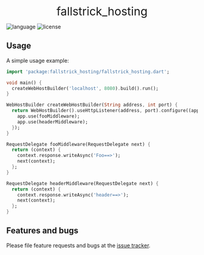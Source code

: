  <center style="font-size:30px;">fallstrick_hosting</center>


![language](https://woolson.gitee.io/npmer-badge/ilcr-none-none-dart-ffffff-555555-%3E=2.7.0%20%3C3.0.0-ffffff-007ec6-r-t-t.svg)
![license](https://img.shields.io/github/license/Fallstrick/hosting)




## Usage

A simple usage example:

```dart
import 'package:fallstrick_hosting/fallstrick_hosting.dart';

void main() {
  createWebHostBuilder('localhost', 8080).build().run();
}

WebHostBuilder createWebHostBuilder(String address, int port) {
  return WebHostBuilder().useHttpListener(address, port).configure((app) {
    app.use(fooMiddleware);
    app.use(headerMiddleware);
  });
}

RequestDelegate fooMiddleware(RequestDelegate next) {
  return (context) {
    context.response.writeAsync('Foo==>');
    next(context);
  };
}

RequestDelegate headerMiddleware(RequestDelegate next) {
  return (context) {
    context.response.writeAsync('header==>');
    next(context);
  };
}

```

## Features and bugs

Please file feature requests and bugs at the [issue tracker][tracker].

[tracker]: https://github.com/Fallstrick/hosting/issues
